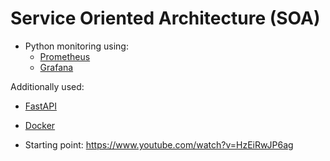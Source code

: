 # Service Oriented Architecture (SOA)

- Python monitoring using: 
  - [Prometheus](https://prometheus.io/)
  - [Grafana](https://grafana.com/)
 
 Additionally used:
  - [FastAPI](https://fastapi.tiangolo.com/)
  - [Docker](https://www.docker.com/)



- Starting point: https://www.youtube.com/watch?v=HzEiRwJP6ag
